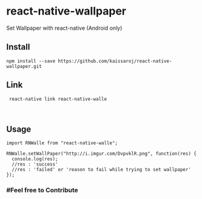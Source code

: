 # react-native-wallpaper
Set Wallpaper with react-native (Android only)
## Install

    npm install --save https://github.com/kaissaroj/react-native-wallpaper.git
  
## Link
     react-native link react-native-walle
    
## Usage

    import RNWalle from "react-native-walle";
    
    RNWalle.setWallPaper("http://i.imgur.com/DvpvklR.png", function(res) {
      console.log(res);
      //res : 'success'
      //res : 'failed' or 'reason to fail while trying to set wallpaper'
    });
    
    
<h3>#Feel free to Contribute<h3>


